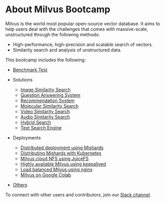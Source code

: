 # About Milvus Bootcamp

Milvus is the world most popular open-source vector database. It aims to help users deal with the challenges that comes with massive-scale, unstructured through the following methods:

- High-performance, high-precision and scalable search of vectors.
- Similarity search and analysis of unstructured data.

This bootcamp includes the following:

- [Benchmark Test](benchmark_test)

- Solutions
  - [Image Similarity Search](solutions/image_similarity_search)
  - [Question Answering System](solutions/question_answering_system)
  - [Recommendation System](solutions/recommendation_system)
  - [Molecular Similarity Search](solutions/molecular_similarity_search)
  - [Video Similarity Search](solutions/video_similarity_search)
  - [Audio Similarity Search](solutions/audio_similarity_search)
  - [Hybrid Search](solutions/hybrid_search)
  - [Text Search Engine](solutions/text_search_engine)
  
- Deployments
  - [Distributed deployment using Mishards](deployments/mishards)
  - [Distributing Mishards with Kubernetes](deployments/kubernetes)
  - [Milvus cloud NFS using JuiceFS](deployments/juicefs)
  - [Highly available Milvus using keepalived](deployments/highly_available)
  - [Load balanced Milvus using nginx](deployments/load_balanced)
  - [Milvus on Google Colab](deployments/google_colab)

- [Others](etc)

To connect with other users and contributors, join our [Slack channel](https://join.slack.com/t/milvusio/shared_invite/enQtNzY1OTQ0NDI3NjMzLWNmYmM1NmNjOTQ5MGI5NDhhYmRhMGU5M2NhNzhhMDMzY2MzNDdlYjM5ODQ5MmE3ODFlYzU3YjJkNmVlNDQ2ZTk).

